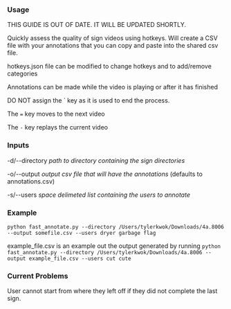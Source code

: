 ### Usage

THIS GUIDE IS OUT OF DATE. IT WILL BE UPDATED SHORTLY.

Quickly assess the quality of sign videos using hotkeys.
Will create a CSV file with your annotations that you can copy and paste into the shared csv file.

hotkeys.json file can be modified to change hotkeys and to add/remove categories

Annotations can be made while the video is playing or after it has finished

DO NOT assign the  \`  key as it is used to end the process.

The `=` key moves to the next video

The `-` key replays the current video

### Inputs
-d/--directory _path to directory containing the sign directories_

-o/--output _output csv file that will have the annotations_ (defaults to annotations.csv)

-s/--users _space delimeted list containing the users to annotate_ 


### Example
`python fast_annotate.py --directory /Users/tylerkwok/Downloads/4a.8006 --output somefile.csv --users dryer garbage flag`

example_file.csv is an example out the output generated by running `python fast_annotate.py --directory /Users/tylerkwok/Downloads/4a.8006 --output example_file.csv --users cut cute`


### Current Problems

User cannot start from where they left off if they did not complete the last sign.
